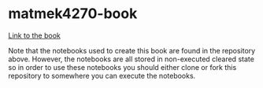 # matmek4270-book

[Link to the book](https://matmek-4270.github.io/matmek4270-book/intro.html)

Note that the notebooks used to create this book are found in the repository above. However, the notebooks are all stored in non-executed cleared state so in order to use these notebooks you should either clone or fork this repository to somewhere you can execute the notebooks.
